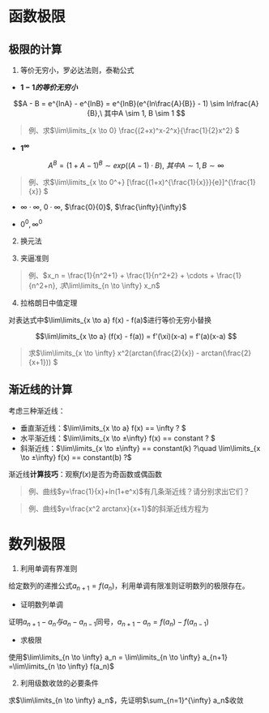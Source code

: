 <script type="text/x-mathjax-config">
  MathJax.Hub.Config({
    tex2jax: {
      inlineMath: [ ['$','$'], ["\(","\)"] ],
      processEscapes: true
    }
  });
</script>
<script type="text/javascript"
  src="https://cdn.mathjax.org/mathjax/latest/MathJax.js?config=TeX-AMS-MML_HTMLorMML">
</script>

# 函数极限

## 极限的计算

1. 等价无穷小，罗必达法则，泰勒公式

+ **$1 - 1 的等价无穷小$**

$$A - B = e^{lnA} - e^{lnB} = e^{lnB}(e^{ln\frac{A}{B}} - 1) \sim ln\frac{A}{B},\ 其中A \sim 1, B \sim 1 $$

> 例、求$\lim\limits_{x \to 0} \frac{(2+x)^x-2^x}{\frac{1}{2}x^2} $

+ **$1^{\infty}$**

$$A^{B} = (1 + A-1)^{B} \sim exp((A-1) \cdot B),\ 其中A \sim 1, B \sim \infty$$

> 例、求$\lim\limits_{x \to 0^+} [\frac{(1+x)^{\frac{1}{x}}}{e}]^{\frac{1}{x}} $

+ $\infty \cdot \infty$, $0 \cdot \infty$, $\frac{0}{0}$, $\frac{\infty}{\infty}$ 

+ $0^0, \infty^0$ 

2. 换元法

3. 夹逼准则

> 例、$x_n = \frac{1}{n^2+1} + \frac{1}{n^2+2} + \cdots + \frac{1}{n^2+n}, $求$\lim\limits_{n \to \infty} x_n$

4. 拉格朗日中值定理

对表达式中$\lim\limits_{x \to a} f(x) - f(a)$进行等价无穷小替换

$$\lim\limits_{x \to a} (f(x) - f(a)) = f'(\xi)(x-a) = f'(a)(x-a) $$

> 求$\lim\limits_{x \to \infty} x^2(arctan(\frac{2}{x}) - arctan(\frac{2}{x+1})) $

## 渐近线的计算

考虑三种渐近线：
+ 垂直渐近线：$\lim\limits_{x \to a} f(x) == \infty ? $
+ 水平渐近线：$\lim\limits_{x \to ±\infty} f(x) == constant ? $
+ 斜渐近线：$\lim\limits_{x \to ±\infty} == constant(k) ?\quad \lim\limits_{x \to ±\infty} f(x) == constant(b) ?$ 

渐近线**计算技巧**：观察$f(x)$是否为奇函数或偶函数

> 例、曲线$y=\frac{1}{x}+ln(1+e^x)$有几条渐近线？请分别求出它们？

> 例、曲线$y=\frac{x^2 arctanx}{x+1}$的斜渐近线方程为

# 数列极限

1. 利用单调有界准则

给定数列的递推公式$a_{n+1} = f(a_n)$，利用单调有限准则证明数列的极限存在。

+ 证明数列单调

证明$a_{n+1} - a_{n}与a_n - a_{n-1}$同号，$a_{n+1} - a_n = f(a_n) - f(a_{n-1})$ 

+ 求极限

使用$\lim\limits_{n \to \infty} a_n = \lim\limits_{n \to \infty} a_{n+1} =\lim\limits_{n \to \infty} f(a_n)$

2. 利用级数收敛的必要条件

求$\lim\limits_{n \to \infty} a_n$，先证明$\sum_{n=1}^{\infty} a_n$收敛 
